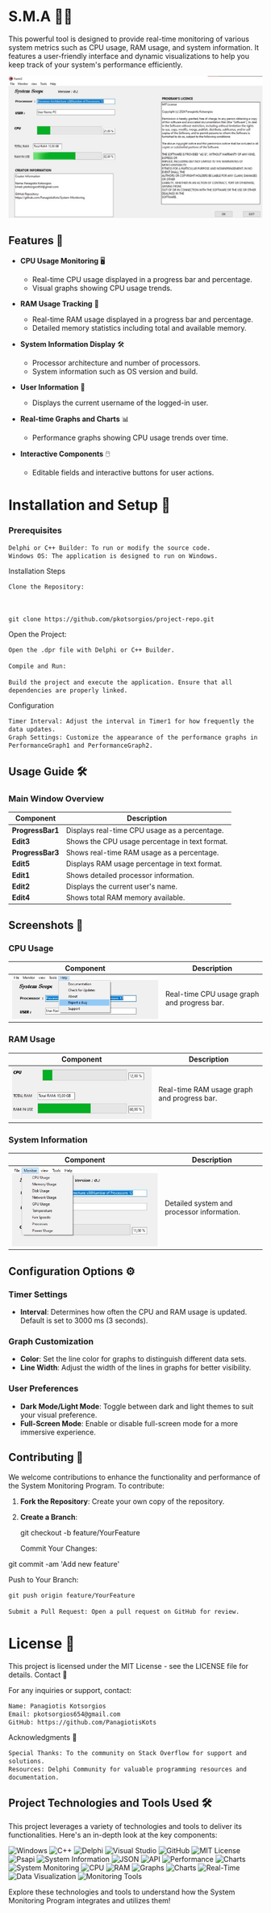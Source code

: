 # S.M.A  🚀🔧

This powerful tool is designed to provide real-time monitoring of various system metrics such as CPU usage, RAM usage, and system information. It features a user-friendly interface and dynamic visualizations to help you keep track of your system's performance efficiently.

![System Monitoring Screenshot](img/img3.jpg) <!-- Replace with an actual screenshot -->

## Features 🌟

- **CPU Usage Monitoring** 🖥️
  - Real-time CPU usage displayed in a progress bar and percentage.
  - Visual graphs showing CPU usage trends.

- **RAM Usage Tracking** 💾
  - Real-time RAM usage displayed in a progress bar and percentage.
  - Detailed memory statistics including total and available memory.

- **System Information Display** 🛠️
  - Processor architecture and number of processors.
  - System information such as OS version and build.

- **User Information** 👤
  - Displays the current username of the logged-in user.

- **Real-time Graphs and Charts** 📊
  - Performance graphs showing CPU usage trends over time.

- **Interactive Components** 🖱️
  - Editable fields and interactive buttons for user actions.




# Installation and Setup 🚀
### Prerequisites

    Delphi or C++ Builder: To run or modify the source code.
    Windows OS: The application is designed to run on Windows.

Installation Steps

    Clone the Repository:

 

    git clone https://github.com/pkotsorgios/project-repo.git

Open the Project:

    Open the .dpr file with Delphi or C++ Builder.

    Compile and Run:

    Build the project and execute the application. Ensure that all dependencies are properly linked.

Configuration

    Timer Interval: Adjust the interval in Timer1 for how frequently the data updates.
    Graph Settings: Customize the appearance of the performance graphs in PerformanceGraph1 and PerformanceGraph2.





## Usage Guide 🛠️

### Main Window Overview

| Component         | Description                                           |
|-------------------|-------------------------------------------------------|
| **ProgressBar1**  | Displays real-time CPU usage as a percentage.        |
| **Edit3**         | Shows the CPU usage percentage in text format.       |
| **ProgressBar3**  | Shows real-time RAM usage as a percentage.           |
| **Edit5**         | Displays RAM usage percentage in text format.        |
| **Edit1**         | Shows detailed processor information.                |
| **Edit2**         | Displays the current user's name.                    |
| **Edit4**         | Shows total RAM memory available.                    |


## Screenshots 📸

### CPU Usage

| Component           | Description                        |
|---------------------|------------------------------------|
| ![CPU Usage](img/img1.jpg) | Real-time CPU usage graph and progress bar. |

### RAM Usage

| Component           | Description                        |
|---------------------|------------------------------------|
| ![RAM Usage](img/img4.jpg) | Real-time RAM usage graph and progress bar. |

### System Information

| Component           | Description                        |
|---------------------|------------------------------------|
| ![System Information](img/img5.jpg) | Detailed system and processor information. |




## Configuration Options ⚙️

### Timer Settings

- **Interval**: Determines how often the CPU and RAM usage is updated. Default is set to 3000 ms (3 seconds).

### Graph Customization

- **Color**: Set the line color for graphs to distinguish different data sets.
- **Line Width**: Adjust the width of the lines in graphs for better visibility.

### User Preferences

- **Dark Mode/Light Mode**: Toggle between dark and light themes to suit your visual preference.
- **Full-Screen Mode**: Enable or disable full-screen mode for a more immersive experience.



## Contributing 🤝

We welcome contributions to enhance the functionality and performance of the System Monitoring Program. To contribute:

1. **Fork the Repository**: Create your own copy of the repository.
2. **Create a Branch**: 

   git checkout -b feature/YourFeature

    Commit Your Changes:


git commit -am 'Add new feature'

Push to Your Branch:


    git push origin feature/YourFeature

    Submit a Pull Request: Open a pull request on GitHub for review.

# License 📜

This project is licensed under the MIT License - see the LICENSE file for details.
Contact 📧

For any inquiries or support, contact:

    Name: Panagiotis Kotsorgios
    Email: pkotsorgios654@gmail.com
    GitHub: https://github.com/PanagiotisKots

Acknowledgments 🙏

    Special Thanks: To the community on Stack Overflow for support and solutions.
    Resources: Delphi Community for valuable programming resources and documentation.


## Project Technologies and Tools Used 🛠️

This project leverages a variety of technologies and tools to deliver its functionalities. Here's an in-depth look at the key components:

![Windows](https://img.shields.io/badge/Windows-%230078D6.svg?logo=windows&logoColor=white) ![C++](https://img.shields.io/badge/C%2B%2B-%2300599C.svg?logo=c%2B%2B&logoColor=white) ![Delphi](https://img.shields.io/badge/Delphi-%23FFB500.svg?logo=delphi&logoColor=white) ![Visual Studio](https://img.shields.io/badge/Visual%20Studio-%235C2D91.svg?logo=visual-studio&logoColor=white) ![GitHub](https://img.shields.io/badge/GitHub-%23181717.svg?logo=github&logoColor=white) ![MIT License](https://img.shields.io/badge/License-MIT-%23009B77.svg?logo=open-source&logoColor=white) ![Psapi](https://img.shields.io/badge/Psapi-%230A8F0A.svg?logo=windows&logoColor=white) ![System Information](https://img.shields.io/badge/System%20Information-%2300A3E0.svg?logo=windows&logoColor=white) ![JSON](https://img.shields.io/badge/JSON-%23000000.svg?logo=json&logoColor=white) ![API](https://img.shields.io/badge/API-%2300A3E0.svg?logo=api&logoColor=white) ![Performance](https://img.shields.io/badge/Performance-%23FF5733.svg?logo=performance&logoColor=white) ![Charts](https://img.shields.io/badge/Charts-%2300A3E0.svg?logo=chart&logoColor=white) ![System Monitoring](https://img.shields.io/badge/System%20Monitoring-%23FF8C00.svg?logo=monitor&logoColor=white) ![CPU](https://img.shields.io/badge/CPU-%23FF4500.svg?logo=cpu&logoColor=white) ![RAM](https://img.shields.io/badge/RAM-%2300BFFF.svg?logo=ram&logoColor=white) ![Graphs](https://img.shields.io/badge/Graphs-%234CAF50.svg?logo=graphs&logoColor=white) ![Charts](https://img.shields.io/badge/Charts-%239C27B0.svg?logo=charts&logoColor=white) ![Real-Time](https://img.shields.io/badge/Real-Time-%231E88E5.svg?logo=clock&logoColor=white) ![Data Visualization](https://img.shields.io/badge/Data%20Visualization-%236C8E8E.svg?logo=visualization&logoColor=white) ![Monitoring Tools](https://img.shields.io/badge/Monitoring%20Tools-%23FFC107.svg?logo=tools&logoColor=white)


Explore these technologies and tools to understand how the System Monitoring Program integrates and utilizes them!

